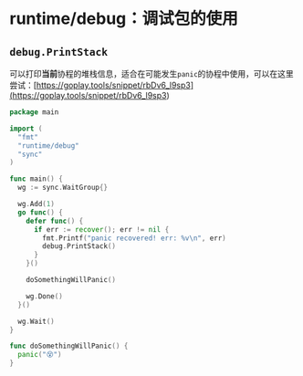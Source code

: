 # runtime/debug：调试包的使用
<p id="okf1Khr22LwjeG6uWDesm4">

## `debug.PrintStack`

</p>


<p id="eHT6vw82a7h6kGCqCktwpE">

可以打印**当前**协程的堆栈信息，适合在可能发生`panic`的协程中使用，可以在这里尝试：[https://goplay.tools/snippet/rbDv6_l9sp3](<https://goplay.tools/snippet/rbDv6_l9sp3>)

</p>


<p id="sFR5DgMdM6LjMeYXBnG8dq">

```Go
package main

import (
  "fmt"
  "runtime/debug"
  "sync"
)

func main() {
  wg := sync.WaitGroup{}

  wg.Add(1)
  go func() {
    defer func() {
      if err := recover(); err != nil {
        fmt.Printf("panic recovered! err: %v\n", err)
        debug.PrintStack()
      }
    }()

    doSomethingWillPanic()

    wg.Done()
  }()

  wg.Wait()
}

func doSomethingWillPanic() {
  panic("😵")
}

```


</p>


